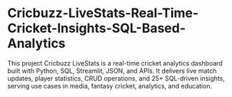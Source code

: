 # Cricbuzz-LiveStats-Real-Time-Cricket-Insights-SQL-Based-Analytics
This project  Cricbuzz LiveStats is a real-time cricket analytics dashboard built with Python, SQL, Streamlit, JSON, and  APIs. It delivers live match updates, player statistics, CRUD operations, and 25+ SQL-driven insights, serving use cases in media, fantasy cricket, analytics, and education.
